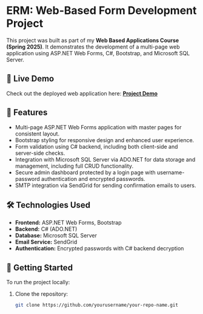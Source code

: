 # ERM: Web-Based Form Development Project

This project was built as part of my **Web Based Applications Course (Spring 2025)**. It demonstrates the development of a multi-page web application using ASP.NET Web Forms, C#, Bootstrap, and Microsoft SQL Server.  

## 🚀 Live Demo
Check out the deployed web application here: [**Project Demo**](http://e0750442.elmcsis.com/erm/Registration.aspx)

## 📌 Features
- Multi-page ASP.NET Web Forms application with master pages for consistent layout.
- Bootstrap styling for responsive design and enhanced user experience.
- Form validation using C# backend, including both client-side and server-side checks.
- Integration with Microsoft SQL Server via ADO.NET for data storage and management, including full CRUD functionality.
- Secure admin dashboard protected by a login page with username-password authentication and encrypted passwords.
- SMTP integration via SendGrid for sending confirmation emails to users.

## 🛠️ Technologies Used
- **Frontend:** ASP.NET Web Forms, Bootstrap
- **Backend:** C# (ADO.NET)
- **Database:** Microsoft SQL Server
- **Email Service:** SendGrid
- **Authentication:** Encrypted passwords with C# backend decryption

## 📂 Getting Started
To run the project locally:  
1. Clone the repository:  
   ```bash
   git clone https://github.com/yourusername/your-repo-name.git
